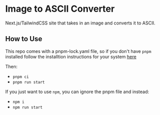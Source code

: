# Image to ASCII Converter

Next.js/TailwindCSS site that takes in an image and converts it to ASCII.

## How to Use

This repo comes with a pnpm-lock.yaml file, so if you don't have `pnpm` installed follow the installtion instructions for your system [here](https://pnpm.io/installation)

Then:
- `pnpm ci`
- `pnpm run start`

If you just want to use `npm`, you can ignore the pnpm file and instead:
- `npm i`
- `npm run start`